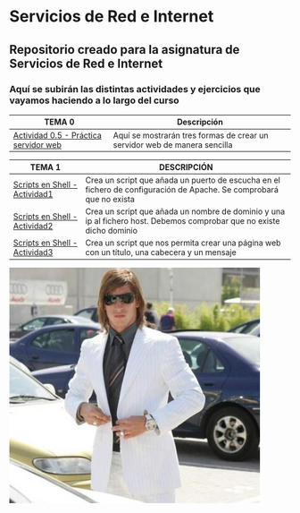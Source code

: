 # Servicios de Red e Internet
## Repositorio creado para la asignatura de Servicios de Red e Internet
### Aquí se subirán las distintas actividades y ejercicios que vayamos haciendo a lo largo del curso


**TEMA 0** | **Descripción**
------------------------------ | ----------------
[Actividad 0.5 - Práctica servidor web](/TEMA_0/) | Aquí se mostrarán tres formas de crear un servidor web de manera sencilla

**TEMA 1** | **DESCRIPCIÓN**
------------------ | ------------------
[Scripts en Shell - Actividad1](/TEMA_1/Script1) | Crea un script que añada un puerto de escucha en el fichero de configuración de Apache. Se comprobará que no exista
[Scripts en Shell - Actividad2](/TEMA_1/Script2) | Crea un script que añada un nombre de dominio y una ip al fichero host. Debemos comprobar que no existe dicho dominio
[Scripts en Shell - Actividad3](/TEMA_1/Script3) | Crea un script que nos permita crear una página web con un título, una cabecera y un mensaje

![IGNACIO](/LOGO/canelita.jpeg)
